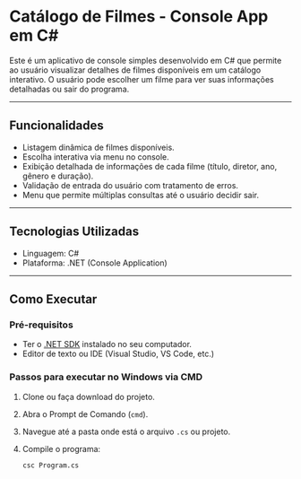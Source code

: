# Catálogo de Filmes - Console App em C#

Este é um aplicativo de console simples desenvolvido em C# que permite ao usuário visualizar detalhes de filmes disponíveis em um catálogo interativo. O usuário pode escolher um filme para ver suas informações detalhadas ou sair do programa.

---

## Funcionalidades

- Listagem dinâmica de filmes disponíveis.
- Escolha interativa via menu no console.
- Exibição detalhada de informações de cada filme (título, diretor, ano, gênero e duração).
- Validação de entrada do usuário com tratamento de erros.
- Menu que permite múltiplas consultas até o usuário decidir sair.

---

## Tecnologias Utilizadas

- Linguagem: C#
- Plataforma: .NET (Console Application)

---

## Como Executar

### Pré-requisitos

- Ter o [.NET SDK](https://dotnet.microsoft.com/download) instalado no seu computador.
- Editor de texto ou IDE (Visual Studio, VS Code, etc.)

### Passos para executar no Windows via CMD

1. Clone ou faça download do projeto.
2. Abra o Prompt de Comando (`cmd`).
3. Navegue até a pasta onde está o arquivo `.cs` ou projeto.
4. Compile o programa:

   ```bash
   csc Program.cs

